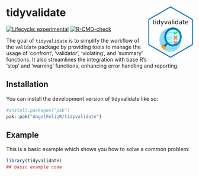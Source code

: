 
<!-- README.md is generated from README.Rmd. Please edit that file -->

# tidyvalidate <a href="https://angelfelizr.github.io/tidyvalidate/"><img src="man/figures/logo.png" align="right" height="139" alt="tidyvalidate website" /></a>

<!-- badges: start -->

[![Lifecycle:
experimental](https://img.shields.io/badge/lifecycle-experimental-orange.svg)](https://lifecycle.r-lib.org/articles/stages.html#experimental)
[![R-CMD-check](https://github.com/AngelFelizR/tidyvalidate/actions/workflows/R-CMD-check.yaml/badge.svg)](https://github.com/AngelFelizR/tidyvalidate/actions/workflows/R-CMD-check.yaml)
<!-- badges: end -->

The goal of `tidyvalidate` is to simplify the workflow of the `validate`
package by providing tools to manage the usage of ‘confront’,
‘validator’, ‘violating’, and ‘summary’ functions. It also streamlines
the integration with base R’s ‘stop’ and ‘warning’ functions, enhancing
error handling and reporting.

## Installation

You can install the development version of tidyvalidate like so:

``` r
#install.packages("pak")
pak::pak("AngelFelizR/tidyvalidate")
```

## Example

This is a basic example which shows you how to solve a common problem:

``` r
library(tidyvalidate)
## basic example code
```
